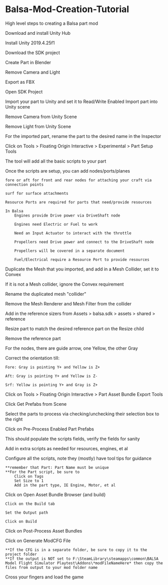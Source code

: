 # Balsa-Mod-Creation-Tutorial
High level steps to creating a Balsa part mod

Download and install Unity Hub

Install Unity 2019.4.25f1

Download the SDK project

Create Part in Blender

Remove Camera and Light 

Export as FBX

Open SDK Project 

Import your part to Unity and set it to Read/Write Enabled
Import part into Unity scene

Remove Camera from Unity Scene

Remove Light from Unity Scene

For the imported part, rename the part to the desired name in the Inspector

Click on Tools > Floating Origin Interactive > Experimental > Part Setup Tools

The tool will add all the basic scripts to your part

Once the scripts are setup, you can add nodes/ports/planes

	fore or aft for front and rear nodes for attaching your craft via connection points
	
	surf for surface attachments
	
	Resource Ports are required for parts that need/provide resources
	
	In Balsa
		Engines provide Drive power via DriveShaft node
		
		Engines need Electric or Fuel to work
		
		Need an Input Actuator to interact with the throttle
		
		Propellers need Drive power and connect to the DriveShaft node
		
		Propellers will be covered in a separate document
		
		Fuel/Electrical require a Resource Port to provide resources

Duplicate the Mesh that you imported, and add in a Mesh Collider, set it to Convex

If it is not a Mesh collider, ignore the Convex requirement

Rename the duplicated mesh "collider"

Remove the Mesh Renderer and Mesh Filter from the collider

Add in the reference sizers from Assets > balsa.sdk  > assets > shared > reference

Resize part to match the desired reference part on the Resize child

Remove the reference part
		
For the nodes, there are guide arrow, one Yellow, the other Gray

Correct the orientation till:   

	Fore: Gray is pointing Y+ and Yellow is Z+
	
	Aft: Gray is pointing Y+ and Yellow is Z-
	
	Srf: Yellow is pointing Y+ and Gray is Z+
	  
Click on Tools > Floating Origin Interactive > Part Asset Bundle Export Tools

Click Get Prefabs from Scene

Select the parts to process via checking/unchecking their selection box to the right 

Click on Pre-Process Enabled Part Prefabs

This should populate the scripts fields, verify the fields for sanity

Add in extra scripts as needed for resources, engines,  et al

Configure all the scripts, note they (mostly) have tool tips for guidance

	**remember that Part: Part Name must be unique
	**For the Part script, be sure to 
		Click on Tags
		Set Size to 1
		Add in the part type, IE Engine, Motor, et al

Click on Open Asset Bundle Browser {and build}

	Click on the Build tab
	
	Set the Output path
	
	Click on Build
	
Click on Post-Process Asset Bundles

Click on Generate ModCFG File

	**If the CFG is in a separate folder, be sure to copy it to the project folder
	**If the output is NOT set to F:\SteamLibrary\steamapps\common\BALSA Model Flight Simulator Playtest\Addons\*modFileNameHere* then copy the files from output to your mod folder name
	
Cross your fingers and load the game
